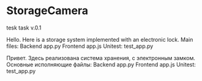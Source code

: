 # StorageCamera
tesk task v.0.1

Hello.
Here is a storage system implemented with an electronic lock.
Main files:
Backend app.py
Frontend app.js
Unitest: test_app.py


Привет.
Здесь реализована система хранения, с электронным замком.
Основные исполняющие файлы: 
Backend app.py
Frontend app.js
Unitest: test_app.py 
